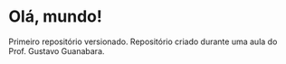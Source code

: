 # Olá, mundo!
 Primeiro repositório versionado.
 Repositório criado durante uma aula do Prof. Gustavo Guanabara.
